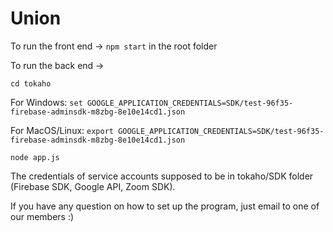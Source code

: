 # Union

To run the front end -> `npm start` in the root folder

To run the back end ->

`cd tokaho`

For Windows:
`set GOOGLE_APPLICATION_CREDENTIALS=SDK/test-96f35-firebase-adminsdk-m8zbg-8e10e14cd1.json`

For MacOS/Linux:
`export GOOGLE_APPLICATION_CREDENTIALS=SDK/test-96f35-firebase-adminsdk-m8zbg-8e10e14cd1.json`

`node app.js`

The credentials of service accounts supposed to be in tokaho/SDK folder (Firebase SDK, Google API, Zoom SDK).

If you have any question on how to set up the program, just email to one of our members :)


